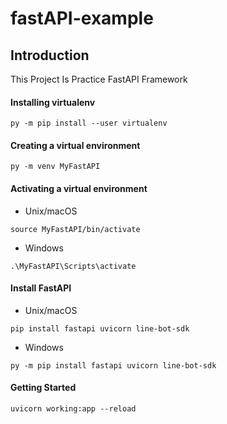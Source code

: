 # fastAPI-example

## Introduction

This Project Is Practice FastAPI Framework

#### Installing virtualenv
```
py -m pip install --user virtualenv
```

#### Creating a virtual environment
```
py -m venv MyFastAPI
```

#### Activating a virtual environment
- Unix/macOS
```
source MyFastAPI/bin/activate
```
- Windows
```
.\MyFastAPI\Scripts\activate
```

#### Install FastAPI
- Unix/macOS
```
pip install fastapi uvicorn line-bot-sdk
```
- Windows
```
py -m pip install fastapi uvicorn line-bot-sdk
```


#### Getting Started

```
uvicorn working:app --reload
```




